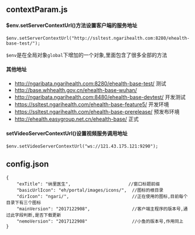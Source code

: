 ## contextParam.js

#### $env.setServerContextUrl()方法设置客户端的服务地址

	$env.setServerContextUrl("http://ssltest.ngarihealth.com:8280/ehealth-base-test/");


`$env`是在全局对象`global`下增加的一个对象,里面包含了很多全部的方法

#### 其他地址

- http://ngaribata.ngarihealth.com:8280/ehealth-base-test/ 		测试
- http://base.whhealth.gov.cn/ehealth-base-wuhan/
- http://ngaribata.ngarihealth.com:8480/ehealth-base-devtest/ 	开发测试
- https://ssltest.ngarihealth.com/ehealth-base-feature5/  		开发环境
- https://ssltest.ngarihealth.com/ehealth-base-prerelease/		预发布环境
- http://ehealth.easygroup.net.cn/ehealth-base/	 				正式

#### setVideoServerContextUrl()设置视频服务调用地址
	
	$env.setVideoServerContextUrl("ws://121.43.175.121:9290");


## config.json

	{
	    "exTitle": "纳里医生",						//窗口标题前缀
	    "basicUrlIcon": "eh/portal/images/icons/",	//图标的根目录
	    "dirIcon": "ngari/",						//正在使用的图标,目前每个目录下有三个图标
	    "mainVersion": "2017122908",				//客户端主程序的版本号,通过此字段判断,是否下载更新
	    "nemoVersion": "2017122908"					//小鱼的版本号,作用同上
	}
